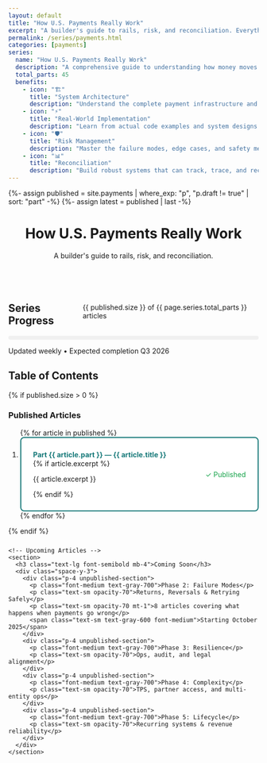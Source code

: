 ```yaml
---
layout: default
title: "How U.S. Payments Really Work"
excerpt: "A builder's guide to rails, risk, and reconciliation. Everything you need to understand, build, and scale payment systems in the United States."
permalink: /series/payments.html
categories: [payments]
series:
  name: "How U.S. Payments Really Work"
  description: "A comprehensive guide to understanding how money moves through the U.S. financial system. From ACH and wire transfers to real-time payments and failure modes. Perfect for developers, product managers, and anyone building fintech applications."
  total_parts: 45
  benefits:
    - icon: "🏗️"
      title: "System Architecture"
      description: "Understand the complete payment infrastructure and how different systems interact."
    - icon: "⚡"
      title: "Real-World Implementation"
      description: "Learn from actual code examples and system designs used in production."
    - icon: "🛡️"
      title: "Risk Management"
      description: "Master the failure modes, edge cases, and safety mechanisms of payment systems."
    - icon: "📊"
      title: "Reconciliation"
      description: "Build robust systems that can track, trace, and reconcile every transaction."
---
```


{%- assign published = site.payments | where_exp: "p", "p.draft != true" | sort: "part" -%}
{%- assign latest = published | last -%}

<div class="mx-auto max-w-3xl">
  <header class="space-y-3 mb-8">
    <h1 class="text-4xl font-bold">How U.S. Payments Really Work</h1>
    <p class="text-lg opacity-80">A builder's guide to rails, risk, and reconciliation.</p>
  </header>

  <!-- Series Progress -->
  <div class="card mb-8">
    <div class="flex justify-between items-center mb-4">
      <h2 class="text-xl font-semibold">Series Progress</h2>
      <span class="text-sm opacity-60">{{ published.size }} of {{ page.series.total_parts }} articles</span>
    </div>
    <div style="background: #f0f0f0; height: 8px; border-radius: 4px; overflow: hidden;">
      <div style="background: var(--accent); height: 100%; width: {{ published.size | times: 100.0 | divided_by: page.series.total_parts }}%; border-radius: 4px;"></div>
    </div>
    <p class="text-sm opacity-60 mt-2">Updated weekly • Expected completion Q3 2026</p>
  </div>

  <!-- Table of Contents -->
  <h2 class="text-2xl font-semibold mb-6">Table of Contents</h2>
  
  <div class="space-y-6">
    <!-- Published Articles -->
    {% if published.size > 0 %}
    <section>
      <h3 class="text-lg font-semibold mb-4">Published Articles</h3>
      <ol class="space-y-3">
        {% for article in published %}
        <li>
          <a href="{{ article.url }}" class="published-article-link">
            <div class="flex justify-between items-center">
              <div class="flex-grow">
                <h4 class="font-medium text-accent article-title">Part {{ article.part }} — {{ article.title }}</h4>
                {% if article.excerpt %}
                <p class="text-sm opacity-70 mt-2">{{ article.excerpt }}</p>
                {% endif %}
              </div>
              <span class="text-sm text-green-600 font-medium published-badge">✓ Published</span>
            </div>
          </a>
        </li>
        {% endfor %}
      </ol>
    </section>
    {% endif %}

    <!-- Upcoming Articles -->
    <section>
      <h3 class="text-lg font-semibold mb-4">Coming Soon</h3>
      <div class="space-y-3">
        <div class="p-4 unpublished-section">
          <p class="font-medium text-gray-700">Phase 2: Failure Modes</p>
          <p class="text-sm opacity-70">Returns, Reversals & Retrying Safely</p>
          <p class="text-sm opacity-70 mt-1">8 articles covering what happens when payments go wrong</p>
          <span class="text-sm text-gray-600 font-medium">Starting October 2025</span>
        </div>
        <div class="p-4 unpublished-section">
          <p class="font-medium text-gray-700">Phase 3: Resilience</p>
          <p class="text-sm opacity-70">Ops, audit, and legal alignment</p>
        </div>
        <div class="p-4 unpublished-section">
          <p class="font-medium text-gray-700">Phase 4: Complexity</p>
          <p class="text-sm opacity-70">TPS, partner access, and multi-entity ops</p>
        </div>
        <div class="p-4 unpublished-section">
          <p class="font-medium text-gray-700">Phase 5: Lifecycle</p>
          <p class="text-sm opacity-70">Recurring systems & revenue reliability</p>
        </div>
      </div>
    </section>
  </div>
</div>

<style>
.space-y-3 > * + * {
  margin-top: 12px;
}

.space-y-6 > * + * {
  margin-top: 24px;
}

.text-accent {
  color: var(--accent);
  text-decoration: none;
}

.text-accent:hover {
  text-decoration: underline;
}

.text-green-600 {
  color: #16a34a;
}

.text-gray-600 {
  color: #4b5563;
}

.text-gray-500 {
  color: #6b7280;
}

.bg-gray-50 {
  background-color: #f9fafb;
}

/* Published Article Styling - Entire Card Clickable */
.published-article-link {
  display: block;
  border: 2px solid #157878;
  border-radius: 8px;
  background-color: white;
  padding: 1.5rem;
  text-decoration: none;
  color: inherit;
  transition: all 0.2s ease;
}

.published-article-link:hover {
  border-color: #0f6b6b;
  background-color: #f8fffe;
  transform: translateY(-1px);
  box-shadow: 0 4px 12px rgba(21, 120, 120, 0.15);
  text-decoration: none;
}

.published-article-link .article-title {
  color: #157878;
  transition: color 0.2s ease;
}

.published-article-link:hover .article-title {
  color: #0f6b6b;
}

/* Unpublished Article Styling - Clear but Minimalistic */
.unpublished-article {
  border: 2px solid #d1d5db;
  border-radius: 8px;
  background-color: #f9fafb;
  padding: 1.5rem;
  transition: all 0.2s ease;
}

.unpublished-article:hover {
  border-color: #9ca3af;
  background-color: #f3f4f6;
}

/* Spacing improvements */
.article-title {
  margin: 0;
  line-height: 1.4;
}

.published-badge {
  margin-left: 1rem;
  white-space: nowrap;
}

.unpublished-section {
  border: 2px solid #d1d5db;
  border-radius: 8px;
  background-color: #f9fafb;
  transition: all 0.2s ease;
}

.unpublished-section:hover {
  border-color: #9ca3af;
}

.flex {
  display: flex;
}

.justify-between {
  justify-content: space-between;
}

.items-center {
  align-items: center;
}

@media (max-width: 640px) {
  .flex {
    flex-direction: column;
    align-items: flex-start;
    gap: 12px;
  }
  
  .justify-between {
    justify-content: flex-start;
  }
  
  .published-article-link,
  .unpublished-article {
    padding: 1.25rem;
  }
  
  .published-badge {
    margin-left: 0;
    margin-top: 0.5rem;
  }
}
</style>
